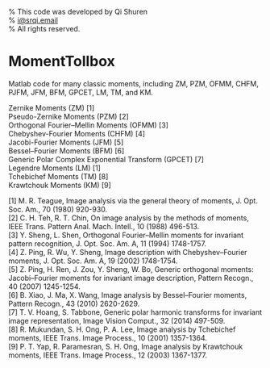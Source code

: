 % This code was developed by Qi Shuren  
% i@srqi.email  
% All rights reserved.  
  
# MomentTollbox
Matlab code for many classic moments, including ZM, PZM, OFMM, CHFM, PJFM, JFM, BFM, GPCET, LM, TM, and KM.  
  
Zernike Moments (ZM) [1]  
Pseudo-Zernike Moments (PZM) [2]  
Orthogonal Fourier–Mellin Moments (OFMM) [3]  
Chebyshev-Fourier Moments (CHFM) [4]  
Jacobi-Fourier Moments (JFM) [5]  
Bessel–Fourier Moments (BFM) [6]  
Generic Polar Complex Exponential Transform (GPCET) [7]  
Legendre Moments (LM) [1]  
Tchebichef Moments (TM) [8]  
Krawtchouk Moments (KM) [9]  
   
[1]	M. R. Teague, Image analysis via the general theory of moments, J. Opt. Soc. Am., 70 (1980) 920-930.  
[2]	C. H. Teh, R. T. Chin, On image analysis by the methods of moments, IEEE Trans. Pattern Anal. Mach. Intell., 10 (1988) 496-513.  
[3]	Y. Sheng, L. Shen, Orthogonal Fourier–Mellin moments for invariant pattern recognition, J. Opt. Soc. Am. A, 11 (1994) 1748-1757.  
[4]	Z. Ping, R. Wu, Y. Sheng, Image description with Chebyshev–Fourier moments, J. Opt. Soc. Am. A, 19 (2002) 1748-1754.  
[5]	Z. Ping, H. Ren, J. Zou, Y. Sheng, W. Bo, Generic orthogonal moments: Jacobi–Fourier moments for invariant image description, Pattern Recogn., 40 (2007) 1245-1254.  
[6]	B. Xiao, J. Ma, X. Wang, Image analysis by Bessel–Fourier moments, Pattern Recogn., 43 (2010) 2620-2629.  
[7]	T. V. Hoang, S. Tabbone, Generic polar harmonic transforms for invariant image representation, Image Vision Comput., 32 (2014) 497-509.  
[8]	R. Mukundan, S. H. Ong, P. A. Lee, Image analysis by Tchebichef moments, IEEE Trans. Image Process., 10 (2001) 1357-1364.   
[9]	P. T. Yap, R. Paramesran, S. H. Ong, Image analysis by Krawtchouk moments, IEEE Trans. Image Process., 12 (2003) 1367-1377.  
